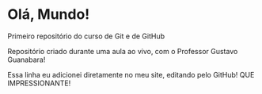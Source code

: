 # Olá, Mundo!
Primeiro repositório do curso de Git e de GitHub

Repositório criado durante uma aula ao vivo, com o Professor Gustavo Guanabara!

Essa linha eu adicionei diretamente no meu site, editando pelo GitHub! QUE IMPRESSIONANTE!
